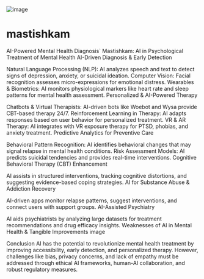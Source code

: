 ![image](https://github.com/user-attachments/assets/849b9248-64c1-4c4c-bfaf-89aad1f8f130)

# mastishkam
AI-Powered Mental Health Diagnosis`
Mastishkam: AI in Psychological Treatment of Mental Health
AI-Driven Diagnosis & Early Detection

Natural Language Processing (NLP): AI analyzes speech and text to detect signs of depression, anxiety, or suicidal ideation.
Computer Vision: Facial recognition assesses micro-expressions for emotional distress.
Wearables & Biometrics: AI monitors physiological markers like heart rate and sleep patterns for mental health assessment.
Personalized & AI-Powered Therapy

Chatbots & Virtual Therapists: AI-driven bots like Woebot and Wysa provide CBT-based therapy 24/7.
Reinforcement Learning in Therapy: AI adapts responses based on user behavior for personalized treatment.
VR & AR Therapy: AI integrates with VR exposure therapy for PTSD, phobias, and anxiety treatment.
Predictive Analytics for Preventive Care

Behavioral Pattern Recognition: AI identifies behavioral changes that may signal relapse in mental health conditions.
Risk Assessment Models: AI predicts suicidal tendencies and provides real-time interventions.
Cognitive Behavioral Therapy (CBT) Enhancement

AI assists in structured interventions, tracking cognitive distortions, and suggesting evidence-based coping strategies.
AI for Substance Abuse & Addiction Recovery

AI-driven apps monitor relapse patterns, suggest interventions, and connect users with support groups.
AI-Assisted Psychiatry

AI aids psychiatrists by analyzing large datasets for treatment recommendations and drug efficacy insights.
Weaknesses of AI in Mental Health & Tangible Improvements
image

Conclusion
AI has the potential to revolutionize mental health treatment by improving accessibility, early detection, and personalized therapy. However, challenges like bias, privacy concerns, and lack of empathy must be addressed through ethical AI frameworks, human-AI collaboration, and robust regulatory measures.
